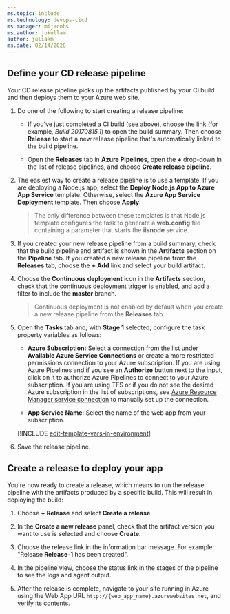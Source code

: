 ```yaml
---
ms.topic: include
ms.technology: devops-cicd
ms.manager: mijacobs
ms.author: jukullam
author: juliakm
ms.date: 02/14/2020
---
```


<h2 id="cd">Define your CD release pipeline</h2>

Your CD release pipeline picks up the artifacts published by your CI build and then deploys them to your Azure web site.

1.  Do one of the following to start creating a release pipeline:

    * If you've just completed a CI build (see above), choose the link (for example, _Build 20170815.1_)
      to open the build summary. Then choose **Release** to start a new release pipeline that's automatically linked to the build pipeline.

    * Open the **Releases** tab in **Azure Pipelines**, open the **+** drop-down
      in the list of release pipelines, and choose **Create release pipeline**.

1.  The easiest way to create a release pipeline is to use a template. If you are deploying a Node.js app, select the **Deploy Node.js App to Azure App Service** template.
    Otherwise, select the **Azure App Service Deployment** template. Then choose **Apply**.

    > The only difference between these templates is that Node.js template configures the task to generate a **web.config** file containing a parameter that starts the **iisnode** service.

1.  If you created your new release pipeline from a build summary, check that the build pipeline and artifact
    is shown in the **Artifacts** section on the **Pipeline** tab. If you created a new release pipeline from
    the **Releases** tab, choose the **+ Add** link and select your build artifact.

1.  Choose the **Continuous deployment** icon in the **Artifacts** section, check that the
    continuous deployment trigger is enabled, and add a filter to include the **master** branch.

    > Continuous deployment is not enabled by default when you create a new release pipeline from the **Releases** tab.

1.  Open the **Tasks** tab and, with **Stage 1** selected, configure the task property variables as follows:

    * **Azure Subscription:** Select a connection from the list under **Available Azure Service Connections** or create a more restricted permissions connection to your Azure subscription.
      If you are using Azure Pipelines and if you see an **Authorize** button next to the input, click on it to authorize Azure Pipelines to connect to your Azure subscription. If you are using TFS or if you do not see
      the desired Azure subscription in the list of subscriptions, see [Azure Resource Manager service connection](../../library/connect-to-azure.md) to manually set up the connection.

    * **App Service Name**: Select the name of the web app from your subscription.

    [!INCLUDE [edit-template-vars-in-environment](edit-template-vars-in-environment.md)]

1.  Save the release pipeline.

<h2 id="deploy">Create a release to deploy your app</h2>

You're now ready to create a release, which means to run the release pipeline with the artifacts produced by a specific build. This will result in deploying the build:

1.  Choose **+ Release** and select **Create a release**.

1.  In the **Create a new release** panel, check that the artifact version you want to use is selected and choose **Create**.

1.  Choose the release link in the information bar message. For example: "Release **Release-1** has been created".

1.  In the pipeline view, choose the status link in the stages of the pipeline to see the logs and agent output.

1.  After the release is complete, navigate to your site running in Azure using the Web App URL `http://{web_app_name}.azurewebsites.net`, and verify its contents.
